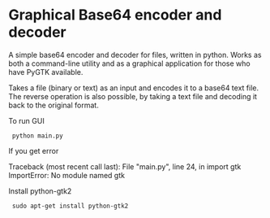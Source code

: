 Graphical Base64 encoder and decoder
===================

A simple base64 encoder and decoder for files, written in python. 
Works as both a command-line utility and as a graphical application for those 
who have PyGTK available.

Takes a file (binary or text) as an input and encodes it to a base64 text file.
The reverse operation is also possible, by taking a text file and decoding it
back to the original format.

To run GUI

```
 python main.py
```
If you get error

Traceback (most recent call last):
  File "main.py", line 24, in <module>
    import gtk
ImportError: No module named gtk
  
  Install python-gtk2
  
```
 sudo apt-get install python-gtk2
```



